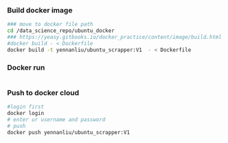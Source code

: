 ### Build docker image 

```bash 
### move to docker file path 
cd /data_science_repo/ubuntu_docker
### https://yeasy.gitbooks.io/docker_practice/content/image/build.html
#docker build - < Dockerfile
docker build -t yennanliu/ubuntu_scrapper:V1  - < Dockerfile
```

### Docker run 

```bash 
```

### Push to docker cloud 

```bash 
#login first 
docker login 
# enter ur username and password 
# push 
docker push yennanliu/ubuntu_scrapper:V1
```